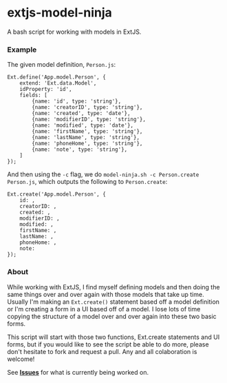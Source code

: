 extjs-model-ninja
=================

A bash script for working with models in ExtJS.

### Example

The given model definition, `Person.js`:

	Ext.define('App.model.Person', {
    	extend: 'Ext.data.Model',
    	idProperty: 'id',
    	fields: [
        	{name: 'id', type: 'string'},
        	{name: 'creatorID', type: 'string'},
        	{name: 'created', type: 'date'},
        	{name: 'modifierID', type: 'string'},
        	{name: 'modified', type: 'date'},
        	{name: 'firstName', type: 'string'},
        	{name: 'lastName', type: 'string'},
        	{name: 'phoneHome', type: 'string'},
        	{name: 'note', type: 'string'},
    	]
    });

And then using the `-c` flag, we do `model-ninja.sh -c Person.create Person.js`, which outputs the following to `Person.create`:

	Ext.create('App.model.Person', {
    	id: ,
    	creatorID: ,
    	created: ,
    	modifierID: ,
    	modified: ,
    	firstName: ,
    	lastName: ,
    	phoneHome: ,
    	note: 
    });

### About

While working with ExtJS, I find myself defining models and then doing the same things over and over again with those models that take up time. Usually I'm making an `Ext.create()` statement based off a model definition or I'm creating a form in a UI based off of a model. I lose lots of time copying the structure of a model over and over again into these two basic forms.

This script will start with those two functions, Ext.create statements and UI forms, but if you would like to see the script be able to do more, please don't hesitate to fork and request a pull. Any and all colaboration is welcome!

See [**Issues**](https://github.com/milesmatthias/extjs-model-ninja/issues) for what is currently being worked on.

